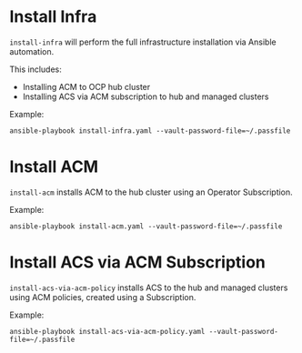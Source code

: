 # Install Infra
`install-infra` will perform the full infrastructure installation via Ansible automation. 

This includes:
* Installing ACM to OCP hub cluster
* Installing ACS via ACM subscription to hub and managed clusters

Example:
```
ansible-playbook install-infra.yaml --vault-password-file=~/.passfile
```

# Install ACM
`install-acm` installs ACM to the hub cluster using an Operator Subscription.

Example:
```
ansible-playbook install-acm.yaml --vault-password-file=~/.passfile
```

# Install ACS via ACM Subscription
`install-acs-via-acm-policy` installs ACS to the hub and managed clusters using ACM policies, created using a Subscription.

Example:
```
ansible-playbook install-acs-via-acm-policy.yaml --vault-password-file=~/.passfile
```
